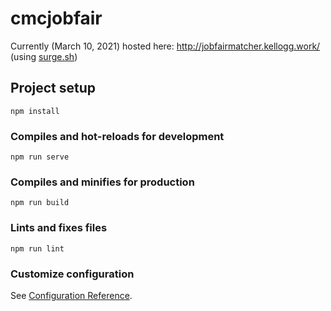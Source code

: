 # cmcjobfair

Currently (March 10, 2021) hosted here: http://jobfairmatcher.kellogg.work/ (using [surge.sh](https://surge.sh/))

## Project setup
```
npm install
```

### Compiles and hot-reloads for development
```
npm run serve
```

### Compiles and minifies for production
```
npm run build
```

### Lints and fixes files
```
npm run lint
```

### Customize configuration
See [Configuration Reference](https://cli.vuejs.org/config/).
